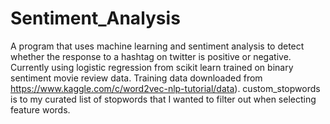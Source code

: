 # Sentiment_Analysis
A program that uses machine learning and sentiment analysis to detect whether the response to a hashtag on twitter is positive or negative. Currently using logistic regression from scikit learn trained on binary sentiment movie review data. Training data downloaded from https://www.kaggle.com/c/word2vec-nlp-tutorial/data). custom_stopwords is to my curated list of stopwords that I wanted to filter out when selecting feature words.

